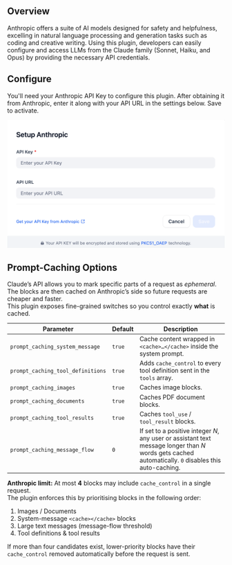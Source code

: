 ## Overview
Anthropic offers a suite of AI models designed for safety and helpfulness, excelling in natural language processing and generation tasks such as coding and creative writing. Using this plugin, developers can easily configure and access LLMs from the Claude family (Sonnet, Haiku, and Opus) by providing the necessary API credentials.

## Configure
You'll need your Anthropic API Key to configure this plugin. After obtaining it from Anthropic, enter it along with your API URL in the settings below. Save to activate.

![](./_assets/anthropic-01.png)

## Prompt-Caching Options
Claude’s API allows you to mark specific parts of a request as *ephemeral*. The blocks are then cached on Anthropic’s side so future requests are cheaper and faster.  
This plugin exposes fine-grained switches so you control exactly **what** is cached.

| Parameter | Default | Description |
|-----------|---------|-------------|
| `prompt_caching_system_message` | `true` | Cache content wrapped in `<cache>…</cache>` inside the system prompt. |
| `prompt_caching_tool_definitions` | `true` | Adds `cache_control` to every tool definition sent in the `tools` array. |
| `prompt_caching_images` | `true` | Caches image blocks. |
| `prompt_caching_documents` | `true` | Caches PDF document blocks. |
| `prompt_caching_tool_results` | `true` | Caches `tool_use` / `tool_result` blocks. |
| `prompt_caching_message_flow` | `0` | If set to a positive integer *N*, any user or assistant text message longer than *N* words gets cached automatically. `0` disables this auto-caching. |

**Anthropic limit:** At most **4** blocks may include `cache_control` in a single request.  
The plugin enforces this by prioritising blocks in the following order:
1. Images / Documents  
2. System-message `<cache></cache>` blocks  
3. Large text messages (message-flow threshold)  
4. Tool definitions & tool results

If more than four candidates exist, lower-priority blocks have their `cache_control` removed automatically before the request is sent.
